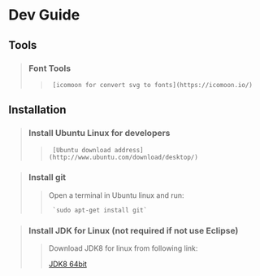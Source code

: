 # Dev Guide
## Tools
>### Font Tools
>>      [icomoon for convert svg to fonts](https://icomoon.io/)

## Installation
>### Install Ubuntu Linux for developers
>>      [Ubuntu download address](http://www.ubuntu.com/download/desktop/)

>### Install git
>>Open a terminal in Ubuntu linux and run:
>>
>>      `sudo apt-get install git`


>### Install JDK for Linux (not required if not use Eclipse)
>>Download JDK8 for linux from following link:
>>
>> [JDK8 64bit](http://www.oracle.com/technetwork/java/javase/downloads/jdk8-downloads-2133151.html)


